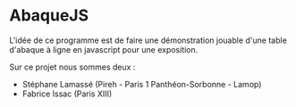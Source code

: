 # AbaqueJS 

L'idée de ce programme est de faire une démonstration jouable d'une table d'abaque à ligne en javascript pour une exposition. 



Sur ce projet nous sommes deux : 
* Stéphane Lamassé (Pireh - Paris 1 Panthéon-Sorbonne - Lamop) 
* Fabrice Issac (Paris XIII) 
